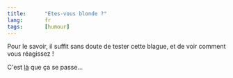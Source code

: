 ```yaml
--- 
title:      "Etes-vous blonde ?" 
lang:       fr 
tags:       [humour]
---
```


Pour le savoir, il suffit sans doute de tester cette blague, et de voir comment vous réagissez !


C'est [là](http://www.prendreuncafe.com/blog/2006/01/05/368-muhahahaha) que ça se passe...
